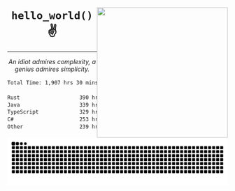<div text-align="center">
    <img src="https://i.imgur.com/h1q15Kt.gife" align="right" width="299" height="299">
    <h1 align="center"><code>hello_world()</code> ✌️</h1>
    <hr>
    <p align="center"><i>An idiot admires complexity, a genius admires simplicity.</i></p>
</div>

<!--START_SECTION:waka-->

```txt
Total Time: 1,907 hrs 30 mins

Rust                   390 hrs 1 min   ████▓░░░░░░░░░░░░░░░░░░░░   18.17 %
Java                   339 hrs 52 mins ████░░░░░░░░░░░░░░░░░░░░░   15.83 %
TypeScript             329 hrs 8 mins  ███▓░░░░░░░░░░░░░░░░░░░░░   15.33 %
C#                     253 hrs 12 mins ███░░░░░░░░░░░░░░░░░░░░░░   11.79 %
Other                  239 hrs 20 mins ██▓░░░░░░░░░░░░░░░░░░░░░░   11.15 %
```

<!--END_SECTION:waka-->

<picture>
  <source media="(prefers-color-scheme: dark)" srcset="https://raw.githubusercontent.com/Somfic/Somfic/main/github-contribution-grid-snake-dark.svg">
  <source media="(prefers-color-scheme: light)" srcset="https://raw.githubusercontent.com/Somfic/Somfic/main/github-contribution-grid-snake.svg">
  <img alt="github contribution grid snake animation" src="https://raw.githubusercontent.com/Somfic/Somfic/main/github-contribution-grid-snake.svg">
</picture>
